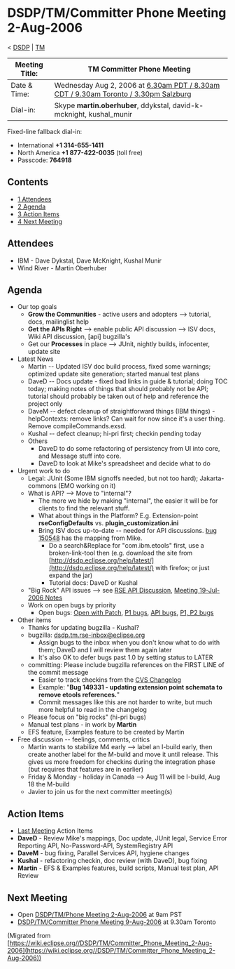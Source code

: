 

DSDP/TM/Committer Phone Meeting 2-Aug-2006
==========================================

< [DSDP](https://wiki.eclipse.org/DSDP "DSDP")‎ | [TM](./TM "DSDP/TM")

| Meeting Title: | **TM Committer Phone Meeting** |
| --- | --- |
| Date & Time: | Wednesday Aug 2, 2006 at [6.30am PDT / 8.30am CDT / 9.30am Toronto / 3.30pm Salzburg](http://www.timeanddate.com/worldclock/meetingdetails.html?year=2006&month=7&day=19&hour=13&min=30&sec=0&p1=223&p2=250&p3=421&p4=224) |
| Dial-in: | Skype **martin.oberhuber**, ddykstal, david-k-mcknight, kushal_munir |

Fixed-line fallback dial-in:

*   International **+1 314-655-1411**
*   North America **+1 877-422-0035** (toll free)
*   Passcode: **764918**

Contents
--------

*   [1 Attendees](#Attendees)
*   [2 Agenda](#Agenda)
*   [3 Action Items](#Action-Items)
*   [4 Next Meeting](#Next-Meeting)

Attendees
---------

*   IBM - Dave Dykstal, Dave McKnight, Kushal Munir
*   Wind River - Martin Oberhuber

Agenda
------

*   Our top goals
    *   **Grow the Communities** \- active users and adopters --> tutorial, docs, mailinglist help
    *   **Get the APIs Right** --\> enable public API discussion --> ISV docs, Wiki API discussion, \[api\] bugzilla's
    *   Get our **Processes** in place --> JUnit, nightly builds, infocenter, update site
*   Latest News
    *   Martin -- Updated ISV doc build process, fixed some warnings; optimized update site generation; started manual test plans
    *   DaveD -- Docs update - fixed bad links in guide & tutorial; doing TOC today; making notes of things that should probably not be API; tutorial should probably be taken out of help and reference the project only
    *   DaveM -- defect cleanup of straightforward things (IBM things) - helpContexts: remove links? Can wait for now since it's a user thing. Remove compileCommands.exsd.
    *   Kushal -- defect cleanup; hi-pri first; checkin pending today
    *   Others
        *   DaveD to do some refactoring of persistency from UI into core, and Message stuff into core.
        *   DaveD to look at Mike's spreadsheet and decide what to do
*   Urgent work to do
    *   Legal: JUnit (Some IBM signoffs needed, but not too hard); Jakarta-commons (EMO working on it)
    *   What is API? --> Move to "internal"?
        *   The more we hide by making "internal", the easier it will be for clients to find the relevant stuff.
        *   What about things in the Platform? E.g. Extension-point **rseConfigDefaults** vs. **plugin_customization.ini**
        *   Bring ISV docs up-to-date -- needed for API discussions. [bug 150548](https://bugs.eclipse.org/bugs/show_bug.cgi?id=150548) has the mapping from Mike.
            *   Do a search&Replace for "com.ibm.etools" first, use a broken-link-tool then (e.g. download the site from [http://dsdp.eclipse.org/help/latest/](http://dsdp.eclipse.org/help/latest/) with firefox; or just expand the jar)
            *   Tutorial docs: DaveD or Kushal
    *   "Big Rock" API issues --> see [RSE API Discussion](./RSE_API_Discussion "RSE API Discussion"), [Meeting 19-Jul-2006 Notes](./Committer_Phone_Meeting_19-Jul-2006 "DSDP/TM/Committer Phone Meeting 19-Jul-2006")
    *   Work on open bugs by priority
        *   Open bugs: [Open with Patch](https://bugs.eclipse.org/bugs/buglist.cgi?query_format=advanced&classification=DSDP&product=Target+Management&component=RSE&bug_status=UNCONFIRMED&bug_status=NEW&bug_status=ASSIGNED&bug_status=REOPENED&cmdtype=doit&field0-0-0=attachments.ispatch&type0-0-0=equals&value0-0-0=1), [P1 bugs](https://bugs.eclipse.org/bugs/buglist.cgi?query_format=advanced&classification=DSDP&product=Target+Management&component=RSE&bug_status=UNCONFIRMED&bug_status=NEW&bug_status=ASSIGNED&bug_status=REOPENED&priority=P1&cmdtype=doit), [API bugs](https://bugs.eclipse.org/bugs/buglist.cgi?query_format=advanced&short_desc_type=allwordssubstr&short_desc=%5Bapi&classification=DSDP&product=Target+Management&component=RSE&bug_status=UNCONFIRMED&bug_status=NEW&bug_status=ASSIGNED&bug_status=REOPENED&cmdtype=doit), [P1, P2 bugs](https://bugs.eclipse.org/bugs/buglist.cgi?query_format=advanced&classification=DSDP&product=Target+Management&component=RSE&bug_status=UNCONFIRMED&bug_status=NEW&bug_status=ASSIGNED&bug_status=REOPENED&priority=P1&priority=P2&cmdtype=doit)
*   Other items
    *   Thanks for updating bugzilla - Kushal?
    *   bugzilla: dsdp.tm.rse-inbox@eclipse.org
        *   Assign bugs to the inbox when you don't know what to do with them; DaveD and I will review them again later
        *   It's also OK to defer bugs past 1.0 by setting status to LATER
    *   committing: Please include bugzilla references on the FIRST LINE of the commit message
        *   Easier to track checkins from the [CVS Changelog](http://download.eclipse.org/dsdp/tm/downloads/drops/N-changelog/index.html)
        *   Example: "**Bug 149331 - updating extension point schemata to remove etools references.**"
        *   Commit messages like this are not harder to write, but much more helpful to read in the changelog
    *   Please focus on "big rocks" (hi-pri bugs)
    *   Manual test plans - in work by **Martin**
    *   EFS feature, Examples feature to be created by Martin
*   Free discussion -- feelings, comments, critics
    *   Martin wants to stabilize M4 early --> label an I-build early, then create another label for the M-build and move it until release. This gives us more freedom for checkins during the integration phase (but requires that features are in earlier)
    *   Friday & Monday - holiday in Canada --> Aug 11 will be I-build, Aug 18 the M-build
    *   Javier to join us for the next committer meeting(s)

Action Items
------------

*   [Last Meeting](./Committer_Phone_Meeting_26-Jul-2006#Action_Items "DSDP/TM/Committer Phone Meeting 26-Jul-2006") Action Items
*   **DaveD** \- Review Mike's mappings, Doc update, JUnit legal, Service Error Reporting API, No-Password-API, SystemRegistry API
*   **DaveM** \- bug fixing, Parallel Services API, hygiene changes
*   **Kushal** \- refactoring checkin, doc review (with DaveD), bug fixing
*   **Martin** \- EFS & Examples features, build scripts, Manual test plan, API Review

Next Meeting
------------

*   Open [DSDP/TM/Phone Meeting 2-Aug-2006](./Phone_Meeting_2-Aug-2006 "DSDP/TM/Phone Meeting 2-Aug-2006") at 9am PST
*   [DSDP/TM/Committer Phone Meeting 9-Aug-2006](./Committer_Phone_Meeting_9-Aug-2006 "DSDP/TM/Committer Phone Meeting 9-Aug-2006") at 9.30am Toronto


(Migrated from [https://wiki.eclipse.org//DSDP/TM/Committer_Phone_Meeting_2-Aug-2006](https://wiki.eclipse.org//DSDP/TM/Committer_Phone_Meeting_2-Aug-2006))